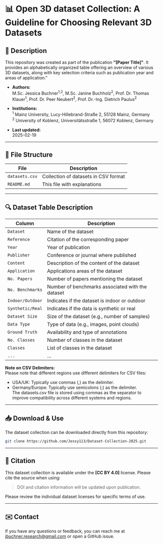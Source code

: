 # 📊 Open 3D dataset Collection: A Guideline for Choosing Relevant 3D Datasets

## 📌 Description

This repository was created as part of the publication **"[Paper Title]"**. It provides an alphabetically organized table offering an overview of various 3D datasets, along with key selection criteria such as publication year and areas of application."

- **Authors:** <br>
  M.Sc. Jessica Buchner<sup>1,2</sup>, M.Sc. Janine Buchholz<sup>2</sup>, Prof. Dr. Thomas Klauer<sup>1</sup>, Prof. Dr. Peer Neubert<sup>2</sup>, Prof. Dr.-Ing. Dietrich Paulus<sup>2</sup> 

- **Institutions:** <br>
  <sup>1</sup> Mainz University, Lucy-Hillebrand-Straße 2, 55128 Mainz, Germany <br>
  <sup>2</sup> University of Koblenz, Universitätsstraße 1, 56072 Koblenz, Germany

- **Last updated:** <br>
    2025-02-19

---

## 📂 File Structure

| File            | Description                              |
| --------------- | ---------------------------------------- |
| `datasets.csv`  | Collection of datasets in CSV format     |
| `README.md`     | This file with explanations              |

---

## 🔍 Dataset Table Description

| Column           | Description                                      |
| ---------------- | ------------------------------------------------ |
| `Dataset`        | Name of the dataset                              |
| `Reference`      | Citation of the corresponding paper              |
| `Year`           | Year of publication                              |
| `Publisher`      | Conference or journal where published            |
| `Content`        | Description of the content of the dataset        |
| `Application`    | Applications areas of the dataset                |
| `No. Papers`     | Number of papers mentioning the dataset          |
| `No. Benchmarks` | Number of benchmarks associated with the dataset |
| `Indoor/Outdoor` | Indicates if the dataset is indoor or outdoor    |
| `Synthetic/Real` | Indicates if the data is synthetic or real       |
| `Dataset Size`   | Size of the dataset (e.g., number of samples)    |
| `Data Type`      | Type of data (e.g., images, point clouds)        |
| `Ground Truth`   | Availability and type of annotations             |
| `No. Classes`    | Number of classes in the dataset                 |
| `Classes`        | List of classes in the dataset                   |
| `...`            | ...                                              |

**Note on CSV Delimiters:** <br>
Please note that different regions use different delimiters for CSV files:<br>
- USA/UK: Typically use commas (,) as the delimiter.<br>
- Germany/Europe: Typically use semicolons (;) as the delimiter.<br>
The datasets.csv file is stored using commas as the separator to improve compatibility across different systems and regions.


---

## 📥 Download & Use

The dataset collection can be downloaded directly from this repository:

```bash
git clone https://github.com/Jessy113/Dataset-Collection-2025.git

```

---

## 🔗 Citation

This dataset collection is available under the **[CC BY 4.0]** license. Please cite the source when using:

> DOI and citation information will be updated upon publication.

Please review the individual dataset licenses for specific terms of use.

---

## ✉️ Contact

If you have any questions or feedback, you can reach me at jbuchner.research@gmail.com or open a GitHub issue.

